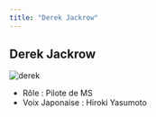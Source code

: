 ```yaml
---
title: "Derek Jackrow"
---
```


Derek Jackrow
-------------

![derek](/images/stories/saga/gundamage/persos/derek.png)
- Rôle : Pilote de MS  
- Voix Japonaise : Hiroki Yasumoto

